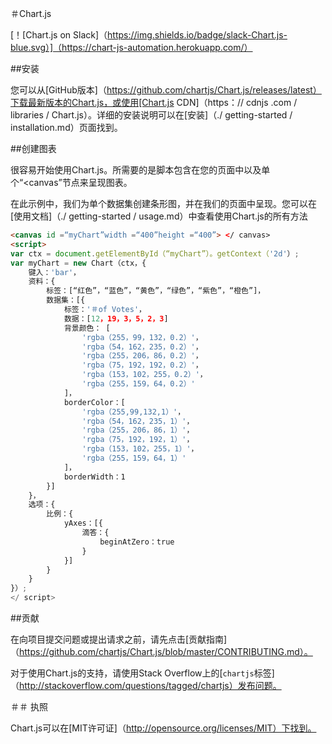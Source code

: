 ＃Chart.js

[！[Chart.js on Slack]（https://img.shields.io/badge/slack-Chart.js-blue.svg）]（https://chart-js-automation.herokuapp.com/）

##安装

您可以从[GitHub版本]（https://github.com/chartjs/Chart.js/releases/latest）下载最新版本的Chart.js，或使用[Chart.js CDN]（https：// cdnjs .com / libraries / Chart.js）。详细的安装说明可以在[安装]（./ getting-started / installation.md）页面找到。

##创建图表

很容易开始使用Chart.js。所需要的是脚本包含在您的页面中以及单个“<canvas”节点来呈现图表。

在此示例中，我们为单个数据集创建条形图，并在我们的页面中呈现。您可以在[使用文档]（./ getting-started / usage.md）中查看使用Chart.js的所有方法
```html
<canvas id =“myChart”width =“400”height =“400”> </ canvas>
<script>
var ctx = document.getElementById（“myChart”）。getContext（'2d'）;
var myChart = new Chart（ctx，{
    键入：'bar'，
    资料：{
        标签：[“红色”，“蓝色”，“黄色”，“绿色”，“紫色”，“橙色”]，
        数据集：[{
            标签：'＃of Votes'，
            数据：[12，19，3，5，2，3]
            背景颜色： [
                'rgba（255，99，132，0.2）'，
                'rgba（54，162，235，0.2）'，
                'rgba（255，206，86，0.2）'，
                'rgba（75，192，192，0.2）'，
                'rgba（153，102，255，0.2）'，
                'rgba（255，159，64，0.2）'
            ]，
            borderColor：[
                'rgba（255,99,132,1）'，
                'rgba（54，162，235，1）'，
                'rgba（255，206，86，1）'，
                'rgba（75，192，192，1）'，
                'rgba（153，102，255，1）'，
                'rgba（255，159，64，1）'
            ]，
            borderWidth：1
        }]
    }，
    选项：{
        比例：{
            yAxes：[{
                滴答：{
                    beginAtZero：true
                }
            }]
        }
    }
}）;
</ script>
```

##贡献

在向项目提交问题或提出请求之前，请先点击[贡献指南]（https://github.com/chartjs/Chart.js/blob/master/CONTRIBUTING.md）。

对于使用Chart.js的支持，请使用Stack Overflow上的[`chartjs`标签]（http://stackoverflow.com/questions/tagged/chartjs）发布问题。

＃＃ 执照

Chart.js可以在[MIT许可证]（http://opensource.org/licenses/MIT）下找到。
